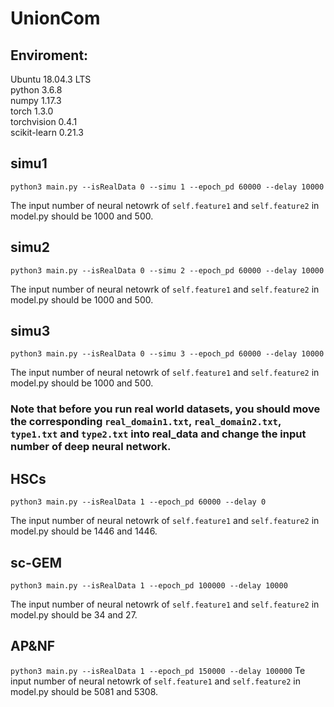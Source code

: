 # UnionCom

## Enviroment:
Ubuntu 18.04.3 LTS  
python 3.6.8  
numpy 1.17.3  
torch 1.3.0  
torchvision 0.4.1  
scikit-learn 0.21.3  

## simu1
`python3 main.py --isRealData 0 --simu 1 --epoch_pd 60000 --delay 10000`

The input number of neural netowrk of `self.feature1` and `self.feature2` in  model.py should be 1000 and 500.


## simu2
`python3 main.py --isRealData 0 --simu 2 --epoch_pd 60000 --delay 10000`

The input number of neural netowrk of `self.feature1` and `self.feature2` in  model.py should be 1000 and 500.


## simu3
`python3 main.py --isRealData 0 --simu 3 --epoch_pd 60000 --delay 10000`

The input number of neural netowrk of `self.feature1` and `self.feature2` in  model.py should be 1000 and 500.

### Note that before you run real world datasets, you should move the corresponding `real_domain1.txt`, `real_domain2.txt`, `type1.txt` and `type2.txt` into real_data and change the input number of deep neural network.
## HSCs
`python3 main.py --isRealData 1 --epoch_pd 60000 --delay 0`

The input number of neural netowrk of `self.feature1` and `self.feature2` in  model.py should be 1446 and 1446.


## sc-GEM
`python3 main.py --isRealData 1 --epoch_pd 100000 --delay 10000`

The input number of neural netowrk of `self.feature1` and `self.feature2` in  model.py should be 34 and 27.


## AP&NF
`python3 main.py --isRealData 1 --epoch_pd 150000 --delay 100000`
Te input number of neural netowrk of `self.feature1` and `self.feature2` in  model.py should be 5081 and 5308.
